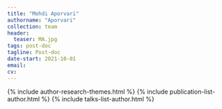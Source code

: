 ```yaml
---
title: "Mehdi Aporvari"
authorname: "Aporvari"
collection: team
header:
  teaser: MA.jpg
tags: post-doc
tagline: Post-doc
date-start: 2021-10-01
email: 
cv: 
---
```



{% include author-research-themes.html %}
{% include publication-list-author.html %}
{% include talks-list-author.html %}